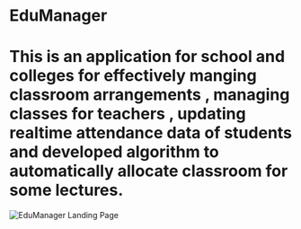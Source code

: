 # EduManager
# **This is an application for school and colleges for effectively manging classroom arrangements , managing classes for teachers , updating realtime attendance data of students and developed algorithm to automatically allocate classroom for some lectures.**
![EduManager Landing Page](https://github.com/divy-arun-mav/ClassWizz/assets/125679638/71d36ef4-e755-4e32-8294-a9788bb9b347)

